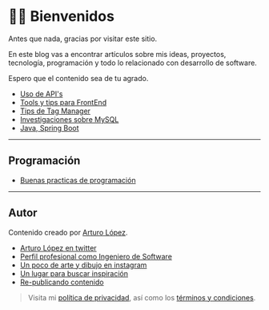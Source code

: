 # 🖖🏻 Bienvenidos

Antes que nada, gracias por visitar este sitio.

En este blog vas a encontrar artículos sobre mis ideas, proyectos, tecnología, programación y todo lo relacionado con desarrollo de software.

Espero que el contenido sea de tu agrado.

- [Uso de API's](api.md)
- [Tools y tips para FrontEnd](frontend.md)
- [Tips de Tag Manager](tagmanager.md)
- [Investigaciones sobre MySQL](mysql.md)
- [Java, Spring Boot](java.md)

---

## Programación

- [Buenas practicas de programación](develop/buenas-practicas-de-programacion.md)

---

## Autor

Contenido creado por [Arturo López](author/arturo-lopez.md).

- [Arturo López en twitter](https://twitter.com/lgzarturo)
- [Perfil profesional como Ingeniero de Software](https://www.linkedin.com/in/lgzarturo/)
- [Un poco de arte y dibujo en instagram](https://www.instagram.com/lgzarturo/)
- [Un lugar para buscar inspiración](https://www.pinterest.com.mx/arthurolg/)
- [Re-publicando contenido](https://lgzarturo.tumblr.com/)

> Visita mi [política de privacidad](author/privacy.md), así como los [términos y condiciones](author/terms.md).
